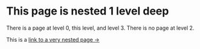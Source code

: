 # This page is nested 1 level deep

There is a page at level 0, this level, and level 3. There is no page at level 2.

This is a [link to a very nested page &rarr;](/hierarchical%20nav/nested-level-1/nested-level-2/nested-level-3) 